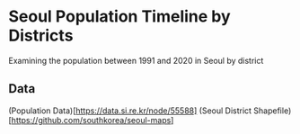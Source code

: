# Seoul Population Timeline by Districts

Examining the population between 1991 and 2020 in Seoul by district

## Data

(Population Data)[https://data.si.re.kr/node/55588]
(Seoul District Shapefile)[https://github.com/southkorea/seoul-maps]
